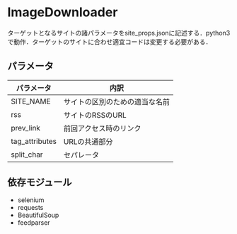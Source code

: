 # ImageDownloader
ターゲットとなるサイトの諸パラメータをsite_props.jsonに記述する．python3で動作．ターゲットのサイトに合わせ適宜コードは変更する必要がある．

## パラメータ
| パラメータ | 内訳 |
----|----
| SITE_NAME | サイトの区別のための適当な名前 |
| rss | サイトのRSSのURL |
| prev_link | 前回アクセス時のリンク |
| tag_attributes | URLの共通部分 |
| split_char | セパレータ |

## 依存モジュール
- selenium
- requests
- BeautifulSoup
- feedparser
